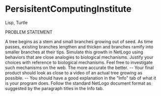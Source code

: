 # PersisitentComputingInstitute
Lisp, Turtle


PROBLEM STATEMENT

A tree begins as a stem and small branches growing out of seed. As time passes, existing branches lengthen and thicken and branches ramify into smaller branches at their tips. Simulate this growth in NetLogo using behaviors that are close analogies to biological mechanisms. Justify your choices with reference to biological mechanisms. Feel free to investigate such mechanisms on the web. The more accurate the better.
-- Your final product should look as close to a video of an actual tree growing as possible.
-- You should have a good explanation in the "Info" tab of what it is your program does. Follow the standard NetLogo document format as suggested by the paragraph titles in the Info tab.
